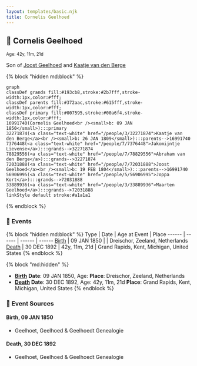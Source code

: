 ```yaml
---
layout: templates/basic.njk
title: Cornelis Geelhoed
---
```

## 🔵 Cornelis Geelhoed
<small>Age: 42y, 11m, 21d</small>

Son of [Joost Geelhoed](/people/7/72031888) and [Kaatje van den Berge](/people/3/32271874)

{% block "hidden md:block" %}
```mermaid
graph
classDef grands fill:#193cb8,stroke:#2b7fff,stroke-width:1px,color:#fff;
classDef parents fill:#372aac,stroke:#615fff,stroke-width:1px,color:#fff;
classDef primary fill:#007595,stroke:#00a6f4,stroke-width:1px,color:#fff;
16991740(Cornelis Geelhoed<br /><small>b: 09 JAN 1850</small>):::primary
32271874(<a class="text-white" href="/people/3/32271874">Kaatje van den Berge</a><br /><small>b: 26 JAN 1809</small>):::parents-->16991740
7376448(<a class="text-white" href="/people/7/7376448">Jakomijntje Lievense</a>):::grands-->32271874
78829556(<a class="text-white" href="/people/7/78829556">Abraham van den Berge</a>):::grands-->32271874
72031888(<a class="text-white" href="/people/7/72031888">Joost Geelhoed</a><br /><small>b: 19 FEB 1804</small>):::parents-->16991740
56906995(<a class="text-white" href="/people/5/56906995">Joppa Kort</a>):::grands-->72031888
33889936(<a class="text-white" href="/people/3/33889936">Maarten Geelhoed</a>):::grands-->72031888
linkStyle default stroke:#a1a1a1
```
{% endblock %}

### 📆 Events

{% block "hidden md:block" %}
Type | Date | Age at Event | Place
------ | ------ | ------ | ------
[Birth](#event-event-2) | 09 JAN 1850 |  | Dreischor, Zeeland, Netherlands
[Death](#event-event-3) | 30 DEC 1892 | 42y, 11m, 21d | Grand Rapids, Kent, Michigan, United States
{% endblock %}

{% block "md:hidden" %}
- **[Birth](#event-event-2)**
**Date**: 09 JAN 1850, Age:
**Place**: Dreischor, Zeeland, Netherlands
- **[Death](#event-event-3)**
**Date**: 30 DEC 1892, Age: 42y, 11m, 21d
**Place**: Grand Rapids, Kent, Michigan, United States
{% endblock %}

### 📰 Event Sources

#### <a id="event-event-2"></a> Birth, 09 JAN 1850
* Geelhoet, Geelhoed & Geelhoedt Genealogie

#### <a id="event-event-3"></a> Death, 30 DEC 1892
* Geelhoet, Geelhoed & Geelhoedt Genealogie